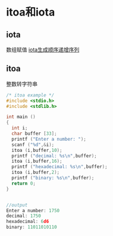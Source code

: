 # itoa和iota

## iota
数组赋值
[iota生成顺序递增序列](iota生成顺序递增序列.md)

## itoa
整数转字符串
```cpp
/* itoa example */
#include <stdio.h>
#include <stdlib.h>

int main ()
{
  int i;
  char buffer [33];
  printf ("Enter a number: ");
  scanf ("%d",&i);
  itoa (i,buffer,10);
  printf ("decimal: %s\n",buffer);
  itoa (i,buffer,16);
  printf ("hexadecimal: %s\n",buffer);
  itoa (i,buffer,2);
  printf ("binary: %s\n",buffer);
  return 0;
}


//output
Enter a number: 1750
decimal: 1750
hexadecimal: 6d6
binary: 11011010110
```